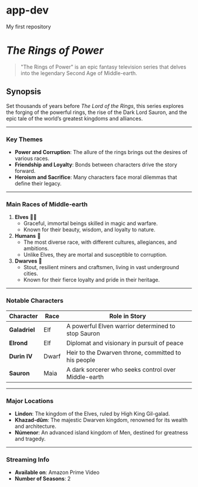 # app-dev
My first repository

# *The Rings of Power*

> "The Rings of Power" is an epic fantasy television series that delves into the legendary Second Age of Middle-earth.

## Synopsis
Set thousands of years before *The Lord of the Rings*, this series explores the forging of the powerful rings, the rise of the Dark Lord Sauron, and the epic tale of the world’s greatest kingdoms and alliances.

---

### Key Themes
- **Power and Corruption**: The allure of the rings brings out the desires of various races.
- **Friendship and Loyalty**: Bonds between characters drive the story forward.
- **Heroism and Sacrifice**: Many characters face moral dilemmas that define their legacy.

---

### Main Races of Middle-earth

1. **Elves** 🧝‍♀️
   - Graceful, immortal beings skilled in magic and warfare.
   - Known for their beauty, wisdom, and loyalty to nature.
2. **Humans** 🧔
   - The most diverse race, with different cultures, allegiances, and ambitions.
   - Unlike Elves, they are mortal and susceptible to corruption.
3. **Dwarves** 🧔
   - Stout, resilient miners and craftsmen, living in vast underground cities.
   - Known for their fierce loyalty and pride in their heritage.

---

### Notable Characters

| Character         | Race  | Role in Story                                           |
|-------------------|-------|---------------------------------------------------------|
| **Galadriel**     | Elf   | A powerful Elven warrior determined to stop Sauron      |
| **Elrond**        | Elf   | Diplomat and visionary in pursuit of peace              |
| **Durin IV**      | Dwarf | Heir to the Dwarven throne, committed to his people     |
| **Sauron**        | Maia  | A dark sorcerer who seeks control over Middle-earth     |

---

### Major Locations

- **Lindon**: The kingdom of the Elves, ruled by High King Gil-galad.
- **Khazad-dûm**: The majestic Dwarven kingdom, renowned for its wealth and architecture.
- **Númenor**: An advanced island kingdom of Men, destined for greatness and tragedy.

---

### Streaming Info
- **Available on**: Amazon Prime Video
- **Number of Seasons**: 2 
